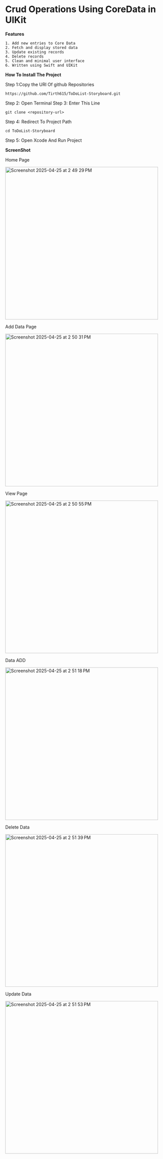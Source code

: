 # Crud Operations Using CoreData in UIKit

**Features**

	1. Add new entries to Core Data
	2. Fetch and display stored data
	3. Update existing records
	4. Delete records
	5. Clean and minimal user interface
	6. Written using Swift and UIKit

**How To  Install The Project**

Step 1:Copy the URl Of github Repositories

    https://github.com/Tirth615/ToDoList-Storyboard.git
    
Step 2: Open Terminal 
Step 3: Enter This Line
    
    git clone <repository-url>

Step 4: Redirect To Project Path

    cd ToDoList-Storyboard 
Step 5: Open Xcode And Run Project

**ScreenShot**

Home Page

<img width="484" alt="Screenshot 2025-04-25 at 2 49 29 PM" src="https://github.com/user-attachments/assets/dba37d0f-2b92-4e73-858e-9ed2b113e3aa" />

Add Data Page

<img width="484" alt="Screenshot 2025-04-25 at 2 50 31 PM" src="https://github.com/user-attachments/assets/bbcda23a-c6cd-45c9-aa93-4d664ca7f9f2" />

View Page

<img width="484" alt="Screenshot 2025-04-25 at 2 50 55 PM" src="https://github.com/user-attachments/assets/5e163513-6a0c-4575-a99f-5bb28bd08a05" />

Data ADD

<img width="484" alt="Screenshot 2025-04-25 at 2 51 18 PM" src="https://github.com/user-attachments/assets/33ed87fd-6191-451f-8289-8d115c1c403c" />

Delete Data

<img width="484" alt="Screenshot 2025-04-25 at 2 51 39 PM" src="https://github.com/user-attachments/assets/b8b4b6b9-1ec0-427e-8f8b-c5f8ecbdf52a" />

Update Data

<img width="484" alt="Screenshot 2025-04-25 at 2 51 53 PM" src="https://github.com/user-attachments/assets/c8d1f356-7474-4d82-a234-2dfbd6f0df5b" />








